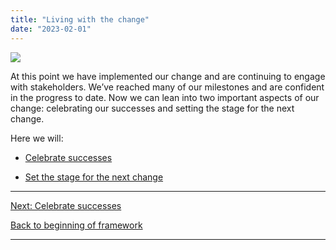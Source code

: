 ```yaml
---
title: "Living with the change"
date: "2023-02-01"
---
```


![](images/Waypoint.png)

At this point we have implemented our change and are continuing to engage with stakeholders. We’ve reached many of our milestones and are confident in the progress to date. Now we can lean into two important aspects of our change: celebrating our successes and setting the stage for the next change.

Here we will:

- [Celebrate successes](https://articles.alpha.canada.ca/framework-for-leading-change/celebrating-successes/)

- [Set the stage for the next change](https://articles.alpha.canada.ca/framework-for-leading-change/setting-the-stage-for-our-next-change/)

* * *

[Next: Celebrate successes](https://articles.alpha.canada.ca/framework-for-leading-change/celebrating-successes/)

[Back to beginning of framework](https://articles.alpha.canada.ca/framework-for-leading-change/home/)

* * *
